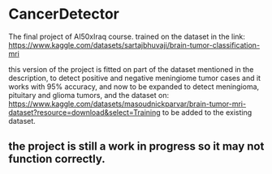 # CancerDetector
The final project of AI50xIraq course. trained on the dataset in the link: https://www.kaggle.com/datasets/sartajbhuvaji/brain-tumor-classification-mri

this version of the project is fitted on part of the dataset mentioned in the description, to detect positive and negative meningiome tumor cases and it works with 95% accuracy, and now to be expanded to detect meningioma, pituitary and glioma tumors, and the dataset on: 
https://www.kaggle.com/datasets/masoudnickparvar/brain-tumor-mri-dataset?resource=download&select=Training
to be added to the existing dataset.

## the project is still a work in progress so it may not function correctly. 
